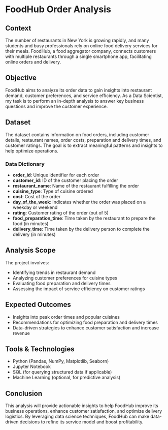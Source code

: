 # FoodHub Order Analysis

## Context
The number of restaurants in New York is growing rapidly, and many students and busy professionals rely on online food delivery services for their meals. FoodHub, a food aggregator company, connects customers with multiple restaurants through a single smartphone app, facilitating online orders and delivery.

## Objective
FoodHub aims to analyze its order data to gain insights into restaurant demand, customer preferences, and service efficiency. As a Data Scientist, my task is to perform an in-depth analysis to answer key business questions and improve the customer experience.

## Dataset
The dataset contains information on food orders, including customer details, restaurant names, order costs, preparation and delivery times, and customer ratings. The goal is to extract meaningful patterns and insights to help optimize operations.

### Data Dictionary
- **order_id**: Unique identifier for each order
- **customer_id**: ID of the customer placing the order
- **restaurant_name**: Name of the restaurant fulfilling the order
- **cuisine_type**: Type of cuisine ordered
- **cost**: Cost of the order
- **day_of_the_week**: Indicates whether the order was placed on a weekday or weekend
- **rating**: Customer rating of the order (out of 5)
- **food_preparation_time**: Time taken by the restaurant to prepare the food (in minutes)
- **delivery_time**: Time taken by the delivery person to complete the delivery (in minutes)

## Analysis Scope
The project involves:
- Identifying trends in restaurant demand
- Analyzing customer preferences for cuisine types
- Evaluating food preparation and delivery times
- Assessing the impact of service efficiency on customer ratings

## Expected Outcomes
- Insights into peak order times and popular cuisines
- Recommendations for optimizing food preparation and delivery times
- Data-driven strategies to enhance customer satisfaction and increase revenue

## Tools & Technologies
- Python (Pandas, NumPy, Matplotlib, Seaborn)
- Jupyter Notebook
- SQL (for querying structured data if applicable)
- Machine Learning (optional, for predictive analysis)

## Conclusion
This analysis will provide actionable insights to help FoodHub improve its business operations, enhance customer satisfaction, and optimize delivery logistics. By leveraging data science techniques, FoodHub can make data-driven decisions to refine its service model and boost profitability.
